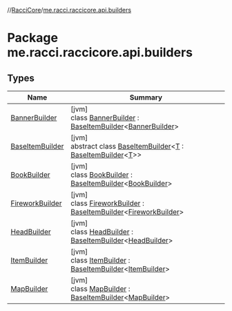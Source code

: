 //[RacciCore](../../index.md)/[me.racci.raccicore.api.builders](index.md)

# Package me.racci.raccicore.api.builders

## Types

| Name | Summary |
|---|---|
| [BannerBuilder](-banner-builder/index.md) | [jvm]<br>class [BannerBuilder](-banner-builder/index.md) : [BaseItemBuilder](-base-item-builder/index.md)&lt;[BannerBuilder](-banner-builder/index.md)&gt; |
| [BaseItemBuilder](-base-item-builder/index.md) | [jvm]<br>abstract class [BaseItemBuilder](-base-item-builder/index.md)&lt;[T](-base-item-builder/index.md) : [BaseItemBuilder](-base-item-builder/index.md)&lt;[T](-base-item-builder/index.md)&gt;&gt; |
| [BookBuilder](-book-builder/index.md) | [jvm]<br>class [BookBuilder](-book-builder/index.md) : [BaseItemBuilder](-base-item-builder/index.md)&lt;[BookBuilder](-book-builder/index.md)&gt; |
| [FireworkBuilder](-firework-builder/index.md) | [jvm]<br>class [FireworkBuilder](-firework-builder/index.md) : [BaseItemBuilder](-base-item-builder/index.md)&lt;[FireworkBuilder](-firework-builder/index.md)&gt; |
| [HeadBuilder](-head-builder/index.md) | [jvm]<br>class [HeadBuilder](-head-builder/index.md) : [BaseItemBuilder](-base-item-builder/index.md)&lt;[HeadBuilder](-head-builder/index.md)&gt; |
| [ItemBuilder](-item-builder/index.md) | [jvm]<br>class [ItemBuilder](-item-builder/index.md) : [BaseItemBuilder](-base-item-builder/index.md)&lt;[ItemBuilder](-item-builder/index.md)&gt; |
| [MapBuilder](-map-builder/index.md) | [jvm]<br>class [MapBuilder](-map-builder/index.md) : [BaseItemBuilder](-base-item-builder/index.md)&lt;[MapBuilder](-map-builder/index.md)&gt; |
